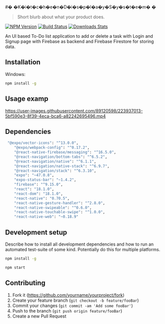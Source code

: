 #� �K�i�t�c�h�e�n�D�i�s�p�l�a�y�S�y�s�t�e�m�
�
> Short blurb about what your product does.

[![NPM Version][npm-image]][npm-url]
[![Build Status][travis-image]][travis-url]
[![Downloads Stats][npm-downloads]][npm-url]

An UI based To-Do list application to add or delete a task with Login and Signup page with Firebase as backend and Firebase Firestore for storing data.


## Installation

Windows:

```sh
npm install -g 
```

## Usage examp

https://user-images.githubusercontent.com/89120598/223937013-5bf590e3-8f39-4eca-bca6-a82242695496.mp4


## Dependencies
```sh
 "@expo/vector-icons": "^13.0.0",
    "@expo/webpack-config": "^0.17.2",
    "@react-native-firebase/messaging": "^16.5.0",
    "@react-navigation/bottom-tabs": "^6.5.2",
    "@react-navigation/native": "^6.1.1",
    "@react-navigation/native-stack": "^6.9.7",
    "@react-navigation/stack": "^6.3.10",
    "expo": "~47.0.8",
    "expo-status-bar": "~1.4.2",
    "firebase": "^9.15.0",
    "react": "18.1.0",
    "react-dom": "18.1.0",
    "react-native": "0.70.5",
    "react-native-gesture-handler": "^2.8.0",
    "react-native-swipeable": "^0.6.0",
    "react-native-touchable-swipe": "^1.0.0",
    "react-native-web": "~0.18.9"
 ```


## Development setup

Describe how to install all development dependencies and how to run an automated test-suite of some kind. Potentially do this for multiple platforms.

```sh
npm install -g
```
```sh
npm start
```



## Contributing

1. Fork it (<https://github.com/yourname/yourproject/fork>)
2. Create your feature branch (`git checkout -b feature/fooBar`)
3. Commit your changes (`git commit -am 'Add some fooBar'`)
4. Push to the branch (`git push origin feature/fooBar`)
5. Create a new Pull Request

<!-- Markdown link & img dfn's -->
[npm-image]: https://img.shields.io/npm/v/datadog-metrics.svg?style=flat-square
[npm-url]: https://npmjs.org/package/datadog-metrics
[npm-downloads]: https://img.shields.io/npm/dm/datadog-metrics.svg?style=flat-square
[travis-image]: https://img.shields.io/travis/dbader/node-datadog-metrics/master.svg?style=flat-square
[travis-url]: https://travis-ci.org/dbader/node-datadog-metrics
[wiki]: https://github.com/yourname/yourproject/wiki
